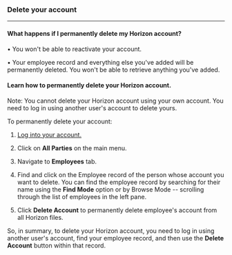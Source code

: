 
### Delete your account
_______________________

#### What happens if I permanently delete my Horizon account? 

• You won't be able to reactivate your account. 

• Your employee record and everything else you've added will be permanently deleted. You won't be able to retrieve anything you've added. 

#### Learn how to permanently delete your Horizon account. 

Note: You cannot delete your Horizon account using your own account.  You need to log in using another user's account to delete yours. 

To permanently delete your account: 

1. [Log into your account.](Logging%20Into%20Horizon.md)

2. Click on **All Parties** on the main menu. 

3. Navigate to **Employees** tab. 

4. Find and click on the Employee record of the person whose account you want to delete. You can find the employee record by searching for their name using the **Find Mode** option or by Browse Mode -- scrolling through the list of employees in the left pane.

 5. Click **Delete Account** to permanently delete employee's account from all Horizon files.

So, in summary, to delete your Horizon account, you need to log in using another user's account, find your employee record, and then use the **Delete Account** button within that record.